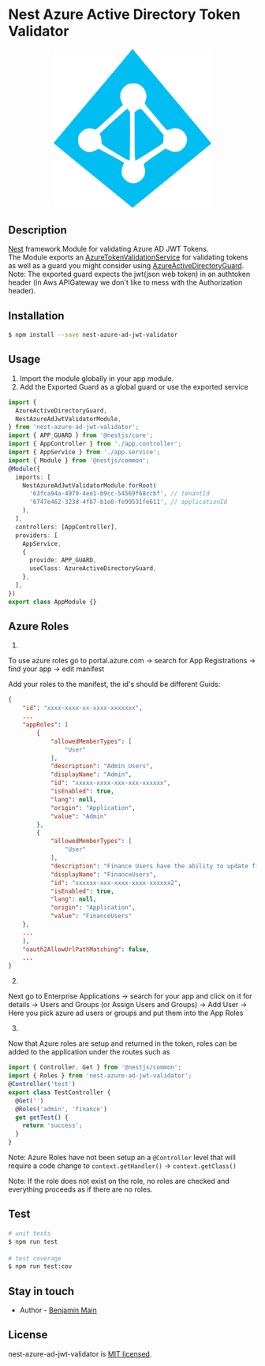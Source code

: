 # Nest Azure Active Directory Token Validator

<p align="center">
  <a href="https://docs.microsoft.com/en-us/azure/active-directory/develop/access-tokens#validating-tokens" target="blank"><img src="./azure-active-directory.svg" width="320" alt="Azure Ad Logo" /></a>
</p>

## Description

[Nest](https://github.com/nestjs/nest) framework Module for validating Azure AD JWT Tokens. <br/>
The Module exports an [AzureTokenValidationService](./src/azure-token-validation/azure-token-validation.service.ts) for validating tokens
as well as a guard you might consider using [AzureActiveDirectoryGuard](./src/guards/zure-active-directory.guard.ts). <br/>
Note: The exported guard expects the jwt(json web token) in an authtoken header (in Aws APIGateway we don't like to mess with the Authorization header).

## Installation

```bash
$ npm install --save nest-azure-ad-jwt-validator
```

## Usage

1. Import the module globally in your app module.
2. Add the Exported Guard as a global guard or use the exported service

```typescript
import {
  AzureActiveDirectoryGuard,
  NestAzureAdJwtValidatorModule,
} from 'nest-azure-ad-jwt-validator';
import { APP_GUARD } from '@nestjs/core';
import { AppController } from './app.controller';
import { AppService } from './app.service';
import { Module } from '@nestjs/common';
@Module({
  imports: [
    NestAzureAdJwtValidatorModule.forRoot(
      '63fca94a-4979-4ee1-b9cc-54569f68ccbf', // tenantId
      '6747e462-323d-4fb7-b1e0-fe99531fe611', // applicationId
    ),
  ],
  controllers: [AppController],
  providers: [
    AppService,
    {
      provide: APP_GUARD,
      useClass: AzureActiveDirectoryGuard,
    },
  ],
})
export class AppModule {}
```

## Azure Roles

1.

To use azure roles go to portal.azure.com -> search for App Registrations -> find your app -> edit manifest

Add your roles to the manifest, the id's should be different Guids:

```json
{
	"id": "xxxx-xxxx-xx-xxxx-xxxxxxx",
	...
	"appRoles": [
		{
			"allowedMemberTypes": [
				"User"
			],
			"description": "Admin Users",
			"displayName": "Admin",
			"id": "xxxxx-xxxx-xxx-xxx-xxxxxx",
			"isEnabled": true,
			"lang": null,
			"origin": "Application",
			"value": "Admin"
		},
		{
			"allowedMemberTypes": [
				"User"
			],
			"description": "Finance Users have the ability to update finance data.",
			"displayName": "FinanceUsers",
			"id": "xxxxxx-xxx-xxxx-xxxx-xxxxxx2",
			"isEnabled": true,
			"lang": null,
			"origin": "Application",
			"value": "FinanceUsers"
    },
    ...
	],
	"oauth2AllowUrlPathMatching": false,
	...
}
```

2.

Next go to Enterprise Applications -> search for your app and click on it for details -> Users and Groups (or Assign Users and Groups) -> Add User -> Here you pick azure ad users or groups and put them into the App Roles

3.

Now that Azure roles are setup and returned in the token, roles can be added to the application under the routes such as

```ts
import { Controller, Get } from '@nestjs/common';
import { Roles } from 'nest-azure-ad-jwt-validator';
@Controller('test')
export class TestController {
  @Get('')
  @Roles('admin', 'finance')
  get getTest() {
    return 'success';
  }
}
```

Note: Azure Roles have not been setup an a `@Controller` level that will require a code change to `context.getHandler()` -> `context.getClass()`

Note: If the role does not exist on the role, no roles are checked and everything proceeds as if there are no roles.

## Test

```bash
# unit tests
$ npm run test

# test coverage
$ npm run test:cov
```

## Stay in touch

- Author - [Benjamin Main](mailto:bmain@lumeris.com)

## License

nest-azure-ad-jwt-validator is [MIT licensed](LICENSE).
